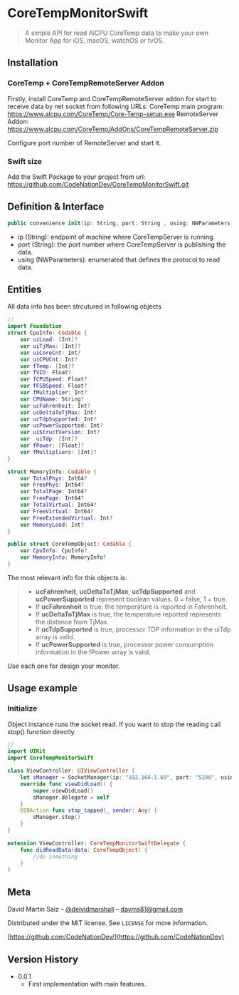 # CoreTempMonitorSwift
> A simple API for read AlCPU CoreTemp data to make your own Monitor App for iOS, macOS, watchOS or tvOS.

## Installation

### CoreTemp + CoreTempRemoteServer Addon
Firstly, install CoreTemp and CoreTempRemoteServer addon for start to receive data by net socket from following URLs:
CoreTemp main program: https://www.alcpu.com/CoreTemp/Core-Temp-setup.exe
RemoteServer Addon: https://www.alcpu.com/CoreTemp/AddOns/CoreTempRemoteServer.zip

Configure port number of RemoteServer and start it.

### Swift size

Add the Swift Package to your project from url: https://github.com/CodeNationDev/CoreTempMonitorSwift.git

## Definition & Interface
```swift
public convenience init(ip: String, port: String , using: NWParameters)
```
- ip (String): endpoint of machine where CoreTempServer is running.
- port (String): the port number where CoreTempServer is publishing the data.
- using (NWParameters): enumerated that defines the protocol to read data.

## Entities
All data info has been strcutured in following objects
```swift
//
import Foundation
struct CpuInfo: Codable {
    var uiLoad: [Int]?
    var uiTjMax: [Int]?
    var uiCoreCnt: Int?
    var uiCPUCnt: Int?
    var fTemp: [Int]?
    var fVID: Float?
    var fCPUSpeed: Float?
    var fFSBSpeed: Float?
    var fMultiplier: Int?
    var CPUName: String?
    var ucFahrenheit: Int?
    var ucDeltaToTjMax: Int?
    var ucTdpSupported: Int?
    var ucPowerSupported: Int?
    var uiStructVersion: Int?
    var  uiTdp: [Int]?
    var fPower: [Float]?
    var fMultipliers: [Int]?
}

struct MemoryInfo: Codable {
    var TotalPhys: Int64?
    var FreePhys: Int64?
    var TotalPage: Int64?
    var FreePage: Int64?
    var TotalVirtual: Int64?
    var FreeVirtual: Int64?
    var FreeExtendedVirtual: Int?
    var MemoryLoad: Int?
}

public struct CoreTempObject: Codable {
    var CpuInfo: CpuInfo?
    var MemoryInfo: MemoryInfo?
}
```

The most relevant info for this objects is:

> - **ucFahrenheit**, **ucDeltaToTjMax**, **ucTdpSupported** and **ucPowerSupported** represent boolean values. 0 = false, 1 = true.
> - If **ucFahrenheit** is true, the temperature is reported in Fahrenheit.
> - If **ucDeltaToTjMax** is true, the temperature reported represents the distance from TjMax.
> - If **ucTdpSupported** is true, processor TDP information in the uiTdp array is valid.
> - If **ucPowerSupported** is true, processor power consumption information in the fPower array is valid.

Use each one for design your monitor.

## Usage example
### Initialize
Object instance runs the socket read. If you want to stop the reading call stop() function directly.
```swift
//
import UIKit
import CoreTempMonitorSwift

class ViewController: UIViewController {
    let sManager = SocketManager(ip: "192.168.1.69", port: "5200", using: .tcp)
    override func viewDidLoad() {
        super.viewDidLoad()
        sManager.delegate = self
    }
    @IBAction func stop_tapped(_ sender: Any) {
        sManager.stop()
    }
}

extension ViewController: CoreTempMonitorSwiftDelegate {
    func didReadData(data: CoreTempObject) {
        //do something
    }
}
```


## Meta

David Martin Saiz – [@deividmarshall](https://twitter.com/deividmarshall) – davms81@gmail.com

Distributed under the MIT license. See ``LICENSE`` for more information.

[https://github.com/CodeNationDev/](https://github.com/CodeNationDev)

## Version History
* 0.0.1
    * First implementation with main features.
